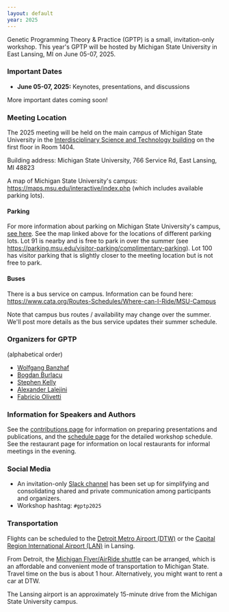 ```yaml
---
layout: default
year: 2025
---
```


Genetic Programming Theory & Practice (GPTP) is a small, invitation-only workshop.
This year's GPTP will be hosted by Michigan State University in East Lansing, MI on June 05-07, 2025.

### Important Dates

<!-- - **May 15, 2024:** Deadline for draft versions of chapters (please use this [template](http://gptp-workshop.com/GPTPChapterTemplate2024.zip)) -->
- **June 05-07, 2025:** Keynotes, presentations, and discussions
<!-- - **August 1, 2024:** Deadline for chapters (please use this [template](http://gptp-workshop.com/GPTPChapterTemplate2024.zip)) -->

More important dates coming soon!

### Meeting Location

The 2025 meeting will be held on the main campus of Michigan State University in the [Interdisciplinary Science and Technology building](https://maps.app.goo.gl/gCQAdK981z6yGJwa6) on the first floor in Room 1404.

Building address: Michigan State University, 766 Service Rd, East Lansing, MI 48823

A map of Michigan State University's campus: <https://maps.msu.edu/interactive/index.php> (which includes available parking lots).

#### Parking

For more information about parking on Michigan State University's campus, [see here](https://parking.msu.edu/visitor-parking/).
See the map linked above for the locations of different parking lots.
Lot 91 is nearby and is free to park in over the summer (see <https://parking.msu.edu/visitor-parking/complimentary-parking>).
Lot 100 has visitor parking that is slightly closer to the meeting location but is not free to park.

#### Buses

There is a bus service on campus.
Information can be found here: <https://www.cata.org/Routes-Schedules/Where-can-I-Ride/MSU-Campus>

Note that campus bus routes / availability may change over the summer.
We'll post more details as the bus service updates their summer schedule.

<!--
### Accommodations
There is a block of rooms reserved at the meeting location, the Kellogg Hotel and Convention Center, which can be booked at a special rate.
Additionally, a list of bed-and-breakfast inns, hotels and motels is provided. There are several other options available, including a number of local AirBnB providers.
-->


### Organizers for GPTP

(alphabetical order)

- [Wolfgang Banzhaf](https://www.cse.msu.edu/~banzhafw/)
- [Bogdan Burlacu](https://heal.heuristiclab.com/team/burlacu)
- [Stephen Kelly](http://creativealgorithms.ca/)
- [Alexander Lalejini](https://lalejini.com)
- [Fabricio Olivetti](https://folivetti.github.io/)

### Information for Speakers and Authors

See the [contributions page](contributions.html) for information on preparing presentations and publications, and the [schedule page](schedule.html) for the detailed workshop schedule.
See the restaurant page for information on local restaurants for informal meetings in the evening.

### Social Media

- An invitation-only [Slack channel](http://gptp-workshops.slack.com) has been set up for simplifying and consolidating shared and private communication among participants and organizers.
- Workshop hashtag: `#gptp2025`

<!-- ### Food

A light breakfast of pastries, fresh fruit, meats, cream cheese, yoghurt and coffee will be provided each day of the workshop. Mid-day, a lunch will be provided on-site. After the last session each day, attendees typically self-organize for visits to local restaurants.
Additionally, at the evening of the first day of the workshop, all attendees will be invited for dinner at the conference location.
Please let us know if you have any dietary restrictions for catered meals. -->

### Transportation

Flights can be scheduled to the [Detroit Metro Airport (DTW)](https://www.metroairport.com/) or the [Capital Region International Airport (LAN)](https://www.flylansing.com/) in Lansing.

From Detroit, the [Michigan Flyer/AirRide shuttle](https://www.michiganflyer.com/) can be arranged, which is an affordable and convenient mode of transportation to Michigan State. Travel time on the bus is about 1 hour. Alternatively, you might want to rent a car at DTW.

The Lansing airport is an approximately 15-minute drive from the Michigan State University campus.


<!-- Transportation options should be considered before actually embarking on the trip.
There is very little chance of street parking on weekdays on the University campus, but there is a pay-by-use parking close to the College of Engineering. -->

